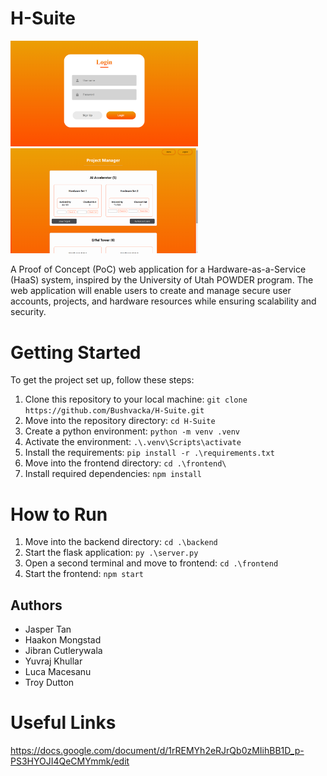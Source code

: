 # H-Suite

<img src="frontend/login_page.png" alt="Login Page" width="300" />
<img src="frontend/main_page.png" alt="Main Page" width="300"/>

A Proof of Concept (PoC) web application for a Hardware-as-a-Service (HaaS) system, inspired by the University of Utah POWDER program. The web application will enable users to create and manage secure user accounts, projects, and hardware resources while ensuring scalability and security.

# Getting Started

To get the project set up, follow these steps:

1. Clone this repository to your local machine: ```git clone https://github.com/Bushvacka/H-Suite.git```
2. Move into the repository directory: ```cd H-Suite```
3. Create a python environment: ```python -m venv .venv```
4. Activate the environment: ```.\.venv\Scripts\activate```
5. Install the requirements: ```pip install -r .\requirements.txt```
6. Move into the frontend directory: ```cd .\frontend\```
7. Install required dependencies: ```npm install```

# How to Run

1. Move into the backend directory: ```cd .\backend```
2. Start the flask application: ```py .\server.py```
3. Open a second terminal and move to frontend: ```cd .\frontend```
4. Start the frontend: ```npm start```

## Authors

- Jasper Tan
- Haakon Mongstad
- Jibran Cutlerywala
- Yuvraj Khullar
- Luca Macesanu
- Troy Dutton

# Useful Links
https://docs.google.com/document/d/1rREMYh2eRJrQb0zMIihBB1D_p-PS3HYOJI4QeCMYmmk/edit
